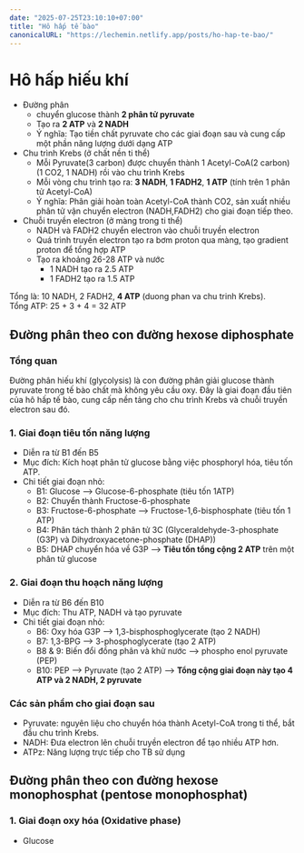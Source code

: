 ```yaml
---
date: "2025-07-25T23:10:10+07:00"
title: "Hô hấp tế bào"
canonicalURL: "https://lechemin.netlify.app/posts/ho-hap-te-bao/"
---
```

# Hô hấp hiếu khí
+ Đường phân
  + chuyển glucose thành **2 phân tử pyruvate**
  + Tạo ra **2 ATP** và **2 NADH**
  + Ý nghĩa: Tạo tiền chất pyruvate cho các giai đoạn sau và cung cấp một phần năng lượng dưới dạng ATP
+ Chu trình Krebs (ở chất nền ti thể)
  + Mỗi Pyruvate(3 carbon) được chuyển thành 1 Acetyl-CoA(2 carbon) (1 CO2, 1 NADH) rồi vào chu trình Krebs
  + Mỗi vòng chu trình tạo ra: **3 NADH**, **1 FADH2**, **1 ATP** (tính trên 1 phân tử Acetyl-CoA)
  + Ý nghĩa: Phân giải hoàn toàn Acetyl-CoA thành CO2, sản xuất nhiều phân tử vận chuyển electron (NADH,FADH2) cho giai đoạn
tiếp theo.
+ Chuỗi truyền electron (ở màng trong ti thể)
  + NADH và FADH2 chuyển electron vào chuỗi truyền electron
  + Quá trình truyền electron tạo ra bơm proton qua màng, tạo gradient proton để tổng hợp ATP
  + Tạo ra khoảng 26-28 ATP và nước
    + 1 NADH tạo ra 2.5 ATP
    + 1 FADH2 tạo ra 1.5 ATP

Tổng là: 10 NADH, 2 FADH2, **4 ATP** (duong phan va chu trinh Krebs).  
Tổng ATP: 25 + 3 + 4 = 32 ATP

## Đường phân theo con đường hexose diphosphate
### Tổng quan
Đường phân hiếu khí (glycolysis) là con đường phân giải glucose thành pyruvate trong tế bào chất mà không yêu cầu oxy.
Đây là giai đoạn đầu tiên của hô hấp tế bào, cung cấp nền tảng cho chu trình Krebs và chuỗi truyền electron sau đó.

### 1. Giai đoạn tiêu tốn năng lượng
+ Diễn ra từ B1 đến B5
+ Mục đích: Kích hoạt phân tử glucose bằng việc phosphoryl hóa, tiêu tốn ATP.
+ Chi tiết giai đoạn nhỏ:
  + B1: Glucose --> Glucose-6-phosphate (tiêu tốn 1ATP)
  + B2: Chuyển thành Fructose-6-phosphate
  + B3: Fructose-6-phosphate --> Fructose-1,6-bisphosphate (tiêu tốn 1 ATP)
  + B4: Phân tách thành 2 phân tử 3C (Glyceraldehyde-3-phosphate (G3P) và Dihydroxyacetone-phosphate (DHAP))
  + B5: DHAP chuyển hóa về G3P
--> **Tiêu tốn tổng cộng 2 ATP** trên một phân tử glucose

### 2. Giai đoạn thu hoạch năng lượng
+ Diễn ra từ B6 đến B10
+ Mục đích: Thu ATP, NADH và tạo pyruvate
+ Chi tiết giai đoạn nhỏ:
  + B6: Oxy hóa G3P --> 1,3-bisphosphoglycerate (tạo 2 NADH)
  + B7: 1,3-BPG --> 3-phosphoglycerate (tạo 2 ATP)
  + B8 & 9: Biến đổi đồng phân và khử nước --> phospho enol pyruvate (PEP)
  + B10: PEP --> Pyruvate (tạo 2 ATP)
--> **Tổng cộng giai đoạn này tạo 4 ATP và 2 NADH, 2 pyruvate**

### Các sản phẩm cho giai đoạn sau
+ Pyruvate: nguyên liệu cho chuyển hóa thành Acetyl-CoA trong ti thể, bắt đầu chu trình Krebs.
+ NADH: Đưa electron lên chuỗi truyền electron để tạo nhiều ATP hơn.
+ ATPz: Năng lượng trực tiếp cho TB sử dụng

## Đường phân theo con đường hexose monophosphat (pentose monophosphat)
### 1. Giai đoạn oxy hóa (Oxidative phase)
+ Glucose

